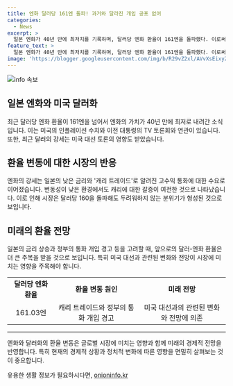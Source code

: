 ```yaml
---
title: 엔화 달러당 161엔 돌파! 과거와 달라진 개입 공포 없어
categories:
  - News
excerpt: >
  일본 엔화가 40년 만에 최저치를 기록하며, 달러당 엔화 환율이 161엔을 돌파했다. 이로써 엔화는 지난 37년 반 만에 강세를 보였고, 올해 들어 G10 통화 중 가장 큰 폭으로 하락했다. 이에 따라 일본의 낮은 금리는 캐리 트레이드로 알려진 고수익 통화를 위한 엔화 매도를 부추겼다. 전현직 대통령의 TV토론회와 미국 대선 토론에 따라 달러의 움직임도 주목된다고 로이터는 보도했다.
feature_text: >
  일본 엔화가 40년 만에 최저치를 기록하며, 달러당 엔화 환율이 161엔을 돌파했다. 이로써 엔화는 지난 37년 반 만에 강세를 보였고, 올해 들어 G10 통화 중 가장 큰 폭으로 하락했다. 이에 따라 일본의 낮은 금리는 캐리 트레이드로 알려진 고수익 통화를 위한 엔화 매도를 부추겼다. 전현직 대통령의 TV토론회와 미국 대선 토론에 따라 달러의 움직임도 주목된다고 로이터는 보도했다.
image: 'https://blogger.googleusercontent.com/img/b/R29vZ2xl/AVvXsEixyZcFfHzMRdzZMjFBmAUKJYCLCGyLL1o632UiGVXcaFdKo_bkvkuCioo0uUKlGfBVcT3P84aROyZIXSBEx3Aw5nCQ3pTgDom1WDC4m8eifvWiAmWEEVb4x6G_l8C0QH225ldMjyaFvpxGEBGNO37VmDTDMHGhJPq73UglMfDca1-0aw/s1600/blogspot.png'
---
```


<p><img src="https://blogger.googleusercontent.com/img/b/R29vZ2xl/AVvXsEixyZcFfHzMRdzZMjFBmAUKJYCLCGyLL1o632UiGVXcaFdKo_bkvkuCioo0uUKlGfBVcT3P84aROyZIXSBEx3Aw5nCQ3pTgDom1WDC4m8eifvWiAmWEEVb4x6G_l8C0QH225ldMjyaFvpxGEBGNO37VmDTDMHGhJPq73UglMfDca1-0aw/s1600/blogspot.png" alt="info 속보" /></p>

<h2 data-ke-size="size26">일본 엔화와 미국 달러화</h2>

<p data-ke-size="size16">최근 달러당 엔화 환율이 161엔을 넘어서 엔화의 가치가 40년 만에 최저로 내려간 소식입니다. 이는 미국의 인플레이션 수치와 이전 대통령의 TV 토론회와 연관이 있습니다. 또한, 최근 달러의 강세는 미국 대선 토론의 영향도 받았습니다.</p>

<h2 data-ke-size="size26">환율 변동에 대한 시장의 반응</h2>

<p data-ke-size="size16">엔화의 강세는 일본의 낮은 금리와 '캐리 트레이드'로 알려진 고수익 통화에 대한 수요로 이어졌습니다. 변동성이 낮은 환경에서도 캐리에 대한 갈증이 여전한 것으로 나타났습니다. 이로 인해 시장은 달러당 160을 돌파해도 두려워하지 않는 분위기가 형성된 것으로 보입니다.</p>

<h2 data-ke-size="size26">미래의 환율 전망</h2>

<p data-ke-size="size16">일본의 금리 상승과 정부의 통화 개입 경고 등을 고려할 때, 앞으로의 달러-엔화 환율은 더 큰 주목을 받을 것으로 보입니다. 특히 미국 대선과 관련된 변화와 전망이 시장에 미치는 영향을 주목해야 합니다.</p>

<table>
    <tbody>
        <tr>
            <td style="text-align: center; height: 17px;"><b>달러당 엔화 환율</b></td>
            <td style="text-align: center; height: 17px;"><b>환율 변동 원인</b></td>
            <td style="text-align: center; height: 17px;"><b>미래 전망</b></td>
        </tr>
        <tr>
            <td style="text-align: center; height: 17px;">161.03엔</td>
            <td style="text-align: center; height: 17px;">캐리 트레이드와 정부의 통화 개입 경고</td>
            <td style="text-align: center; height: 17px;">미국 대선과의 관련된 변화와 전망에 의존</td>
        </tr>
    </tbody>
</table>

<hr>

<p data-ke-size="size16">엔화와 달러화의 환율 변동은 글로벌 시장에 미치는 영향과 함께 미래의 경제적 전망을 반영합니다. 특히 현재의 경제적 상황과 정치적 변화에 따른 영향을 면밀히 살펴보는 것이 중요합니다.</p>
유용한 생활 정보가 필요하시다면, <a href="https://onioninfo.kr" rel="dofollow">onioninfo.kr</a>



